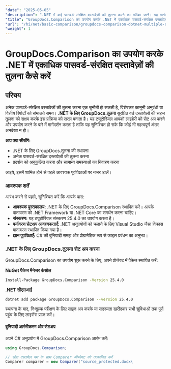 ```yaml
---
"date": "2025-05-05"
"description": ".NET में कई पासवर्ड-संरक्षित दस्तावेज़ों की तुलना करने का तरीका जानें। यह मार्गदर्शिका सेटअप, कार्यान्वयन और सर्वोत्तम प्रथाओं को कवर करती है।"
"title": "GroupDocs.Comparison का उपयोग करके .NET में एकाधिक पासवर्ड-संरक्षित दस्तावेज़ों की तुलना कैसे करें"
"url": "/hi/net/basic-comparison/groupdocs-comparison-dotnet-multiple-documents/"
"weight": 1
---
```


# GroupDocs.Comparison का उपयोग करके .NET में एकाधिक पासवर्ड-संरक्षित दस्तावेज़ों की तुलना कैसे करें

## परिचय

अनेक पासवर्ड-संरक्षित दस्तावेजों की तुलना करना एक चुनौती हो सकती है, विशेषकर कानूनी अनुबंधों या वित्तीय रिपोर्टों को संभालते समय। **.NET के लिए GroupDocs.तुलना** सुरक्षित वर्ड दस्तावेज़ों की सहज तुलना को सक्षम करके इस प्रक्रिया को सरल बनाता है। यह ट्यूटोरियल आपको लाइब्रेरी को सेट अप करने और उपयोग करने के बारे में मार्गदर्शन करता है ताकि यह सुनिश्चित हो सके कि कोई भी महत्वपूर्ण अंतर अनदेखा न हो।

**आप क्या सीखेंगे:**

- .NET के लिए GroupDocs.तुलना की स्थापना
- अनेक पासवर्ड-संरक्षित दस्तावेज़ों की तुलना करना
- प्रदर्शन को अनुकूलित करना और सामान्य समस्याओं का निवारण करना

आइये, इसमें शामिल होने से पहले आवश्यक पूर्वापेक्षाओं पर नजर डालें।

### आवश्यक शर्तें

आरंभ करने से पहले, सुनिश्चित करें कि आपके पास:

- **आवश्यक पुस्तकालय:** .NET के लिए GroupDocs.Comparison स्थापित करें। आपके वातावरण को .NET Framework या .NET Core का समर्थन करना चाहिए।
- **संस्करण:** यह ट्यूटोरियल संस्करण 25.4.0 का उपयोग करता है।
- **पर्यावरण सेटअप आवश्यकताएँ:** .NET अनुप्रयोगों को चलाने के लिए Visual Studio जैसा विकास वातावरण स्थापित किया गया है।
- **ज्ञान पूर्वापेक्षाएँ:** C# की बुनियादी समझ और प्रोग्रामेटिक रूप से फ़ाइल प्रबंधन का अनुभव।

### .NET के लिए GroupDocs.तुलना सेट अप करना

GroupDocs.Comparison का उपयोग शुरू करने के लिए, अपने प्रोजेक्ट में पैकेज स्थापित करें:

**NuGet पैकेज मैनेजर कंसोल**
```bash
Install-Package GroupDocs.Comparison -Version 25.4.0
```

**.NET सीएलआई**
```bash
dotnet add package GroupDocs.Comparison --version 25.4.0
```

स्थापना के बाद, निःशुल्क परीक्षण के लिए साइन अप करके या सदस्यता खरीदकर सभी सुविधाओं तक पूर्ण पहुंच के लिए लाइसेंस प्राप्त करें।

#### बुनियादी आरंभीकरण और सेटअप

अपने C# अनुप्रयोग में GroupDocs.Comparison आरंभ करें:

```csharp
using GroupDocs.Comparison;

// स्रोत दस्तावेज़ पथ के साथ Comparer ऑब्जेक्ट को तत्कालित करें
Comparer comparer = new Comparer("source_protected.docx\